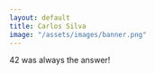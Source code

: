 ```yaml
---
layout: default
title: Carlos Silva
image: "/assets/images/banner.png"
---
```


42 was always the answer!
